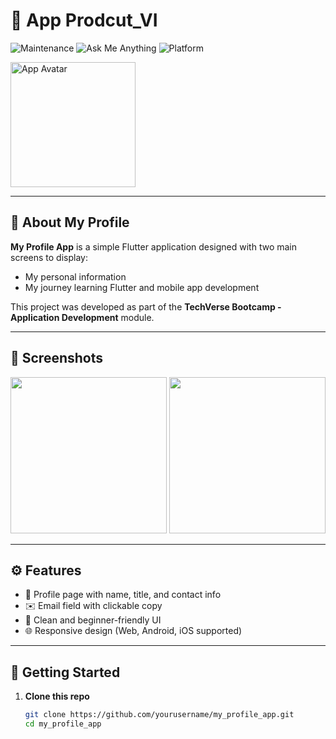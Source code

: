 # 🎯 App Prodcut_VI

![Maintenance](https://img.shields.io/badge/Maintenance-yes-brightgreen) 
![Ask Me Anything](https://img.shields.io/badge/Ask%20me-anything-1abc9c.svg)
![Platform](https://img.shields.io/badge/Platform-Android%20%7C%20iOS%20%7C%20Web-blue)

<img src="https://drive.google.com/u/0/drive-viewer/AKGpihZhSFzteQ_THwhQ-mERNb3pqtQDT2IUfKFx2s1j3xz60oB1Tp-6woA0X6PxTdqvjLLVNQ5e1X27LTUv4N3ofY_bRjm2XxDGaqU=s1600-rw-v1" width="200" alt="App Avatar" align="center" />

---

## 📌 About My Profile

**My Profile App** is a simple Flutter application designed with two main screens to display:

- My personal information
- My journey learning Flutter and mobile app development

This project was developed as part of the **TechVerse Bootcamp - Application Development** module.

---

## 📸 Screenshots

<p float="left">
  <img src="screenshots/screen1.png" width="250" />
  <img src="screenshots/screen2.png" width="250" />
</p>

---

## ⚙️ Features

- 🧑 Profile page with name, title, and contact info
- ✉️ Email field with clickable copy
- 🎨 Clean and beginner-friendly UI
- 🌐 Responsive design (Web, Android, iOS supported)

---

## 🚀 Getting Started

1. **Clone this repo**
   ```bash
   git clone https://github.com/yourusername/my_profile_app.git
   cd my_profile_app

